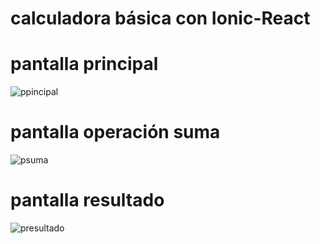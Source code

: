 # calculadora básica con Ionic-React 
# pantalla principal
![ppincipal](https://user-images.githubusercontent.com/20603961/128770451-7f174db3-8765-40b1-84d7-77a3378398b0.PNG)
# pantalla operación suma
![psuma](https://user-images.githubusercontent.com/20603961/128770514-20eb079c-d759-4610-975c-2c4ae3f2fd78.PNG)
# pantalla resultado
![presultado](https://user-images.githubusercontent.com/20603961/128770470-b9d937cb-4873-4b7b-a74f-f1093fafe51c.PNG)

